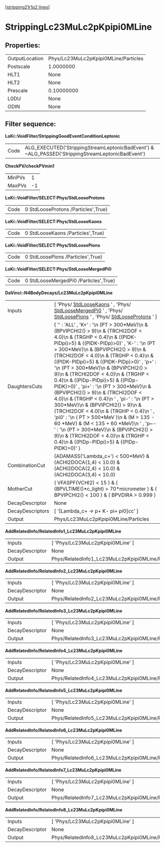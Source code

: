 [[stripping21r1p2 lines]](./stripping21r1p2-index)

# StrippingLc23MuLc2pKpipi0MLine

## Properties:

|                |                                      |
|----------------|--------------------------------------|
| OutputLocation | Phys/Lc23MuLc2pKpipi0MLine/Particles |
| Postscale      | 1.0000000                            |
| HLT1           | None                                 |
| HLT2           | None                                 |
| Prescale       | 0.10000000                           |
| L0DU           | None                                 |
| ODIN           | None                                 |

## Filter sequence:

**LoKi::VoidFilter/StrippingGoodEventConditionLeptonic**

|      |                                                                                                   |
|------|---------------------------------------------------------------------------------------------------|
| Code | ALG_EXECUTED('StrippingStreamLeptonicBadEvent') & \~ALG_PASSED('StrippingStreamLeptonicBadEvent') |

**CheckPV/checkPVmin1**

|        |     |
|--------|-----|
| MinPVs | 1   |
| MaxPVs | -1  |

**LoKi::VoidFilter/SELECT:Phys/StdLooseProtons**

|      |                                     |
|------|-------------------------------------|
| Code | 0 StdLooseProtons /Particles',True) |

**LoKi::VoidFilter/SELECT:Phys/StdLooseKaons**

|      |                                   |
|------|-----------------------------------|
| Code | 0 StdLooseKaons /Particles',True) |

**LoKi::VoidFilter/SELECT:Phys/StdLoosePions**

|      |                                   |
|------|-----------------------------------|
| Code | 0 StdLoosePions /Particles',True) |

**LoKi::VoidFilter/SELECT:Phys/StdLooseMergedPi0**

|      |                                       |
|------|---------------------------------------|
| Code | 0 StdLooseMergedPi0 /Particles',True) |

**DaVinci::N4BodyDecays/Lc23MuLc2pKpipi0MLine**

|                  |                                                                                                                                                                                                                                                                                                                                                                                                                                                                                                                                                                                                                                                                                                                                                                                                                                                                                     |
|------------------|-------------------------------------------------------------------------------------------------------------------------------------------------------------------------------------------------------------------------------------------------------------------------------------------------------------------------------------------------------------------------------------------------------------------------------------------------------------------------------------------------------------------------------------------------------------------------------------------------------------------------------------------------------------------------------------------------------------------------------------------------------------------------------------------------------------------------------------------------------------------------------------|
| Inputs           | [ 'Phys/ [StdLooseKaons](./stripping21r1p2-stdloosekaons) ' , 'Phys/ [StdLooseMergedPi0](./stripping21r1p2-stdloosemergedpi0) ' , 'Phys/ [StdLoosePions](./stripping21r1p2-stdloosepions) ' , 'Phys/ [StdLooseProtons](./stripping21r1p2-stdlooseprotons) ' ]                                                                                                                                                                                                                                                                                                                                                                                                                                                                                                                                                                                                                     |
| DaughtersCuts    | { '' : 'ALL' , 'K+' : '\n (PT \> 300\*MeV)\n & (BPVIPCHI2() \> 9)\n & (TRCHI2DOF \< 4.0)\n & (TRGHP \< 0.4)\n & ((PIDK-PIDpi)\>5) & ((PIDK-PIDp)\>0)' , 'K-' : '\n (PT \> 300\*MeV)\n & (BPVIPCHI2() \> 9)\n & (TRCHI2DOF \< 4.0)\n & (TRGHP \< 0.4)\n & ((PIDK-PIDpi)\>5) & ((PIDK-PIDp)\>0)' , 'p+' : '\n (PT \> 300\*MeV)\n & (BPVIPCHI2() \> 9)\n & (TRCHI2DOF \< 4.0)\n & (TRGHP \< 0.4)\n & ((PIDp-PIDpi)\>5) & ((PIDp-PIDK)\>0)' , 'pi+' : '\n (PT \> 300\*MeV)\n & (BPVIPCHI2() \> 9)\n & (TRCHI2DOF \< 4.0)\n & (TRGHP \< 0.4)\n ' , 'pi-' : '\n (PT \> 300\*MeV)\n & (BPVIPCHI2() \> 9)\n & (TRCHI2DOF \< 4.0)\n & (TRGHP \< 0.4)\n ' , 'pi0' : '\n ( PT \> 500\*MeV )\n & (M \> 135 - 60 \*MeV) & (M \< 135 + 60 \*MeV)\n ' , 'p\~-' : '\n (PT \> 300\*MeV)\n & (BPVIPCHI2() \> 9)\n & (TRCHI2DOF \< 4.0)\n & (TRGHP \< 0.4)\n & ((PIDp-PIDpi)\>5) & ((PIDp-PIDK)\>0)' } |
| CombinationCut   | (ADAMASS('Lambda_c+') \< 500\*MeV) & (ACHI2DOCA(1,4) \< 10.0) & (ACHI2DOCA(2,4) \< 10.0) & (ACHI2DOCA(3,4) \< 10.0)                                                                                                                                                                                                                                                                                                                                                                                                                                                                                                                                                                                                                                                                                                                                                                 |
| MotherCut        | ( VFASPF(VCHI2) \< 15 ) & ( (BPVLTIME()\*c_light) \> 70\*micrometer ) & ( BPVIPCHI2() \< 100 ) & ( BPVDIRA \> 0.999 )                                                                                                                                                                                                                                                                                                                                                                                                                                                                                                                                                                                                                                                                                                                                                               |
| DecayDescriptor  | None                                                                                                                                                                                                                                                                                                                                                                                                                                                                                                                                                                                                                                                                                                                                                                                                                                                                                |
| DecayDescriptors | [ '[Lambda_c+ -\> p+ K- pi+ pi0]cc' ]                                                                                                                                                                                                                                                                                                                                                                                                                                                                                                                                                                                                                                                                                                                                                                                                                                           |
| Output           | Phys/Lc23MuLc2pKpipi0MLine/Particles                                                                                                                                                                                                                                                                                                                                                                                                                                                                                                                                                                                                                                                                                                                                                                                                                                                |

**AddRelatedInfo/RelatedInfo1_Lc23MuLc2pKpipi0MLine**

|                 |                                                   |
|-----------------|---------------------------------------------------|
| Inputs          | [ 'Phys/Lc23MuLc2pKpipi0MLine' ]                |
| DecayDescriptor | None                                              |
| Output          | Phys/RelatedInfo1_Lc23MuLc2pKpipi0MLine/Particles |

**AddRelatedInfo/RelatedInfo2_Lc23MuLc2pKpipi0MLine**

|                 |                                                   |
|-----------------|---------------------------------------------------|
| Inputs          | [ 'Phys/Lc23MuLc2pKpipi0MLine' ]                |
| DecayDescriptor | None                                              |
| Output          | Phys/RelatedInfo2_Lc23MuLc2pKpipi0MLine/Particles |

**AddRelatedInfo/RelatedInfo3_Lc23MuLc2pKpipi0MLine**

|                 |                                                   |
|-----------------|---------------------------------------------------|
| Inputs          | [ 'Phys/Lc23MuLc2pKpipi0MLine' ]                |
| DecayDescriptor | None                                              |
| Output          | Phys/RelatedInfo3_Lc23MuLc2pKpipi0MLine/Particles |

**AddRelatedInfo/RelatedInfo4_Lc23MuLc2pKpipi0MLine**

|                 |                                                   |
|-----------------|---------------------------------------------------|
| Inputs          | [ 'Phys/Lc23MuLc2pKpipi0MLine' ]                |
| DecayDescriptor | None                                              |
| Output          | Phys/RelatedInfo4_Lc23MuLc2pKpipi0MLine/Particles |

**AddRelatedInfo/RelatedInfo5_Lc23MuLc2pKpipi0MLine**

|                 |                                                   |
|-----------------|---------------------------------------------------|
| Inputs          | [ 'Phys/Lc23MuLc2pKpipi0MLine' ]                |
| DecayDescriptor | None                                              |
| Output          | Phys/RelatedInfo5_Lc23MuLc2pKpipi0MLine/Particles |

**AddRelatedInfo/RelatedInfo6_Lc23MuLc2pKpipi0MLine**

|                 |                                                   |
|-----------------|---------------------------------------------------|
| Inputs          | [ 'Phys/Lc23MuLc2pKpipi0MLine' ]                |
| DecayDescriptor | None                                              |
| Output          | Phys/RelatedInfo6_Lc23MuLc2pKpipi0MLine/Particles |

**AddRelatedInfo/RelatedInfo7_Lc23MuLc2pKpipi0MLine**

|                 |                                                   |
|-----------------|---------------------------------------------------|
| Inputs          | [ 'Phys/Lc23MuLc2pKpipi0MLine' ]                |
| DecayDescriptor | None                                              |
| Output          | Phys/RelatedInfo7_Lc23MuLc2pKpipi0MLine/Particles |

**AddRelatedInfo/RelatedInfo8_Lc23MuLc2pKpipi0MLine**

|                 |                                                   |
|-----------------|---------------------------------------------------|
| Inputs          | [ 'Phys/Lc23MuLc2pKpipi0MLine' ]                |
| DecayDescriptor | None                                              |
| Output          | Phys/RelatedInfo8_Lc23MuLc2pKpipi0MLine/Particles |

